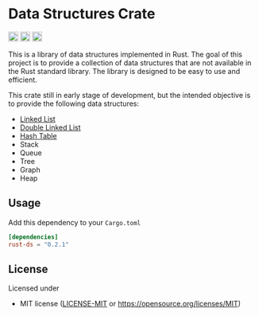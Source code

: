 # Data Structures Crate
[<img alt="github" src="https://img.shields.io/badge/github-raa%E2%80%93dev/rust%E2%80%93ds-8da0cb?style=for-the-badge&labelColor=555555&logo=github" height="20">](https://github.com/raa-dev/rust-ds)
[<img alt="crates.io" src="https://img.shields.io/crates/v/rust-ds.svg?style=for-the-badge&color=fc8d62&logo=rust" height="20">](https://crates.io/crates/rust-ds)
[<img alt="docs.rs" src="https://img.shields.io/badge/docs.rs-rust%E2%80%93ds-66c2a5?style=for-the-badge&labelColor=555555&logo=docs.rs" height="20">](https://docs.rs/rust-ds)

This is a library of data structures implemented in Rust. The goal of this project is to provide a collection of data structures that are not available in the Rust standard library. The library is designed to be easy to use and efficient.

This crate still in early stage of development, but the intended objective is to provide the following data structures:
* [Linked List](src/linked_lists/README.md)
* [Double Linked List](src/linked_lists/README.md)
* [Hash Table](src/hash_table/README.md)
* Stack
* Queue
* Tree
* Graph
* Heap

## Usage
Add this dependency to your `Cargo.toml`
```toml
[dependencies]
rust-ds = "0.2.1"
```

## License

Licensed under
- MIT license ([LICENSE-MIT](https://github.com/Amanieu/parking_lot/blob/HEAD/LICENSE-MIT) or https://opensource.org/licenses/MIT)